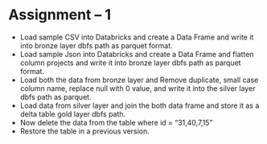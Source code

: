 #  Assignment – 1

-	Load sample CSV into Databricks and create a Data Frame and write it into bronze layer dbfs path as parquet format. 
-	Load sample Json into Databricks and create a Data Frame and flatten column projects and write it into bronze layer dbfs path as 
     parquet format. 
-	Load both the data from bronze layer and Remove duplicate, small case column name, replace null with 0 value, and write it into the 
     silver layer dbfs path as parquet.
-	Load data from silver layer and join the both data frame and store it as a delta table gold layer dbfs path.
-	Now delete the data from the table where id = “31,40,7,15”
-	Restore the table in a previous version.

